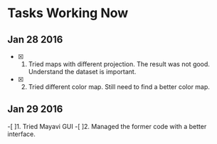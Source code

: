 # Tasks Working Now
## Jan 28 2016
-[x] 1. Tried maps with different projection. The result was not good. Understand the dataset is important.
-[x] 2. Tried different color map. Still need to find a better color map.

## Jan 29 2016
-[ ]1. Tried Mayavi GUI
-[ ]2. Managed the former code with a better interface.
